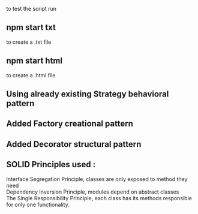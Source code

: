 to test the script run<br>
## npm start txt
to create a .txt file<br>
## npm start html
to create a .html file<br>

## Using already existing Strategy behavioral pattern
## Added Factory creational pattern
## Added Decorator structural pattern

## SOLID Principles used :
Interface Segregation Principle, classes are only exposed to method they need<br>
Dependency Inversion Principle, modules depend on abstract classes <br>
The Single Responsibility Principle, each class has its methods responsible for only one functionality.
